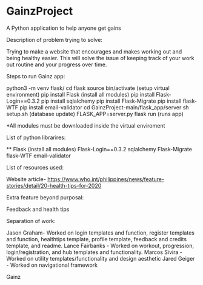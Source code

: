 # GainzProject
A Python application to help anyone get gains

Description of problem trying to solve:

  Trying to make a website that encourages and makes working out and being healthy easier.
  This will solve the issue of keeping track of your work out routine and your progress over time.
 
Steps to run Gainz app:

python3 -m venv flask/
cd flask
source bin/activate (setup virtual environment)
pip install Flask (install all modules)
pip install Flask-Login==0.3.2
pip install sqlalchemy
pip install Flask-Migrate
pip install flask-WTF
pip install email-validator
cd GainzProject-main/flask_app/server
sh setup.sh (database update)
FLASK_APP=server.py
flask run (runs app)

*All modules must be downloaded inside the virtual enviroment

List of python librarires:

**
Flask (install all modules)
Flask-Login==0.3.2
sqlalchemy
Flask-Migrate
flask-WTF
email-validator

List of resources used:

Website article- https://www.who.int/philippines/news/feature-stories/detail/20-health-tips-for-2020

Extra feature beyond purposal:

Feedback and health tips

Separation of work:

Jason Graham- Worked on login templates and function, register templates and function, healthtips template, profile template, feedback and credits template, and readme.
Lance Fairbanks - Worked on workout, progression, login/registration, and hub templates and functionality.
Marcos Sivira - Worked on utility templates/functionality and design aesthetic
Jared Geiger - Worked on navigational framework

Gainz
